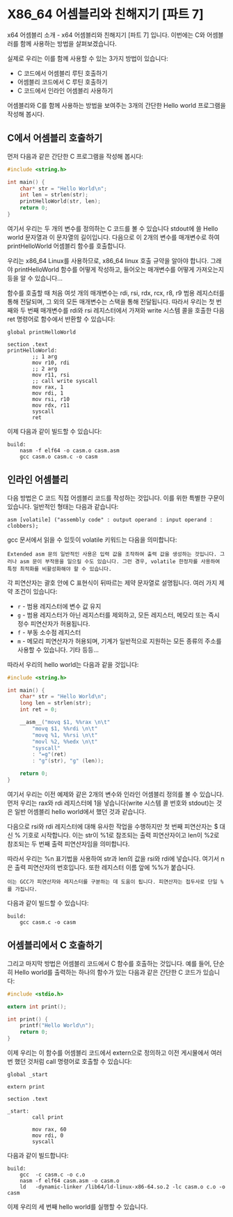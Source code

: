 # X86_64 어셈블리와 친해지기 [파트 7]

x64 어셈블리 소개 - x64 어셈블리와 친해지기 [파트 7] 입니다. 이번에는 C와 어셈블러를 함께 사용하는 방법을 살펴보겠습니다.

실제로 우리는 이를 함께 사용할 수 있는 3가지 방법이 있습니다:

* C 코드에서 어셈블리 루틴 호출하기
* 어셈블리 코드에서 C 루틴 호출하기
* C 코드에서 인라인 어셈블리 사용하기

어셈블리와 C를 함께 사용하는 방법을 보여주는 3개의 간단한 Hello world 프로그램을 작성해 봅시다.

## C에서 어셈블리 호출하기

먼저 다음과 같은 간단한 C 프로그램을 작성해 봅시다:

```C
#include <string.h>

int main() {
    char* str = "Hello World\n";
    int len = strlen(str);
    printHelloWorld(str, len);
    return 0;
}
```

여기서 우리는 두 개의 변수를 정의하는 C 코드를 볼 수 있습니다
stdout에 쓸 Hello world 문자열과 이 문자열의 길이입니다. 다음으로 이 2개의 변수를 매개변수로 하여 printHelloWorld 어셈블리 함수를 호출합니다. 

우리는 x86_64 Linux를 사용하므로, x86_64 linux 호출 규약을 알아야 합니다. 
그래야 printHelloWorld 함수를 어떻게 작성하고, 들어오는 매개변수를 어떻게 가져오는지 등을 알 수 있습니다...

함수를 호출할 때 처음 여섯 개의 매개변수는 rdi, rsi, rdx, rcx, r8, r9 범용 레지스터를 통해 전달되며, 그 외의 모든 매개변수는 스택을 통해 전달됩니다.
따라서 우리는 첫 번째와 두 번째 매개변수를 rdi와 rsi 레지스터에서 가져와 write 시스템 콜을 호출한 다음 ret 명령어로 함수에서 반환할 수 있습니다:

```assembly
global printHelloWorld

section .text
printHelloWorld:
		;; 1 arg
		mov r10, rdi
		;; 2 arg
		mov r11, rsi
		;; call write syscall
		mov rax, 1
		mov rdi, 1
		mov rsi, r10
		mov rdx, r11
		syscall
		ret
```

이제 다음과 같이 빌드할 수 있습니다:

```
build:
	nasm -f elf64 -o casm.o casm.asm
	gcc casm.o casm.c -o casm
```

## 인라인 어셈블리
다음 방법은 C 코드 직접 어셈블리 코드를 작성하는 것입니다. 
이를 위한 특별한 구문이 있습니다. 일반적인 형태는 다음과 같습니다:

```
asm [volatile] ("assembly code" : output operand : input operand : clobbers);
```

gcc 문서에서 읽을 수 있듯이 volatile 키워드는 다음을 의미합니다:

```
Extended asm 문의 일반적인 사용은 입력 값을 조작하여 출력 값을 생성하는 것입니다. 그러나 asm 문이 부작용을 일으킬 수도 있습니다. 그런 경우, volatile 한정자를 사용하여 특정 최적화를 비활성화해야 할 수 있습니다.
```

각 피연산자는 괄호 안에 C 표현식이 뒤따르는 제약 문자열로 설명됩니다. 여러 가지 제약 조건이 있습니다:

* `r` - 범용 레지스터에 변수 값 유지
* `g` - 범용 레지스터가 아닌 레지스터를 제외하고, 모든 레지스터, 메모리 또는 즉시 정수 피연산자가 허용됩니다.
* `f` - 부동 소수점 레지스터
* `m` - 메모리 피연산자가 허용되며, 기계가 일반적으로 지원하는 모든 종류의 주소를 사용할 수 있습니다.
기타 등등...

따라서 우리의 hello world는 다음과 같을 것입니다:

```C
#include <string.h>

int main() {
	char* str = "Hello World\n";
	long len = strlen(str);
	int ret = 0;

	__asm__("movq $1, %%rax \n\t"
		"movq $1, %%rdi \n\t"
		"movq %1, %%rsi \n\t"
		"movl %2, %%edx \n\t"
		"syscall"
		: "=g"(ret)
		: "g"(str), "g" (len));

	return 0;
}
```

여기서 우리는 이전 예제와 같은 2개의 변수와 인라인 어셈블리 정의를 볼 수 있습니다. 
먼저 우리는 rax와 rdi 레지스터에 1을 넣습니다(write 시스템 콜 번호와 stdout)는 것은 일반 어셈블리 hello world에서 했던 것과 같습니다.

다음으로 rsi와 rdi 레지스터에 대해 유사한 작업을 수행하지만 첫 번째 피연산자는 $ 대신 % 기호로 시작합니다.
이는 str이 %1로 참조되는 출력 피연산자이고 len이 %2로 참조되는 두 번째 출력 피연산자임을 의미합니다.

따라서 우리는 %n 표기법을 사용하여 str과 len의 값을 rsi와 rdi에 넣습니다. 여기서 n은 출력 피연산자의 번호입니다.
또한 레지스터 이름 앞에 %%가 붙습니다.

```
이는 GCC가 피연산자와 레지스터를 구분하는 데 도움이 됩니다. 피연산자는 접두사로 단일 %를 가집니다.
```

다음과 같이 빌드할 수 있습니다:

```
build:
	gcc casm.c -o casm
```

## 어셈블리에서 C 호출하기

그리고 마지막 방법은 어셈블리 코드에서 C 함수를 호출하는 것입니다.
예를 들어, 단순히 Hello world를 출력하는 하나의 함수가 있는 다음과 같은 간단한 C 코드가 있습니다:

```C
#include <stdio.h>

extern int print();

int print() {
	printf("Hello World\n");
	return 0;
}
```

이제 우리는 이 함수를 어셈블리 코드에서 extern으로 정의하고 이전 게시물에서 여러 번 했던 것처럼 call 명령어로 호출할 수 있습니다:

```asssembly
global _start

extern print

section .text

_start:
		call print

		mov rax, 60
		mov rdi, 0
		syscall
```

다음과 같이 빌드합니다:

```
build:
	gcc  -c casm.c -o c.o
	nasm -f elf64 casm.asm -o casm.o
	ld   -dynamic-linker /lib64/ld-linux-x86-64.so.2 -lc casm.o c.o -o casm
```

이제 우리의 세 번째 hello world를 실행할 수 있습니다.

